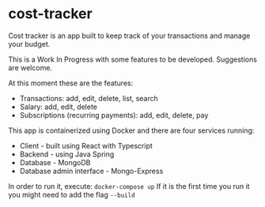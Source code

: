 # cost-tracker

Cost tracker is an app built to keep track of your transactions and manage your budget.

This is a Work In Progress with some features to be developed. Suggestions are welcome.

At this moment these are the features:
* Transactions: add, edit, delete, list, search
* Salary: add, edit, delete
* Subscriptions (recurring payments): add, edit, delete, pay


This app is containerized using Docker and there are four services running:
* Client - built using React with Typescript
* Backend - using Java Spring
* Database - MongoDB 
* Database admin interface - Mongo-Express

In order to run it, execute:
``` docker-compose up ```
If it is the first time you run it you might need to add the flag ```--build```

